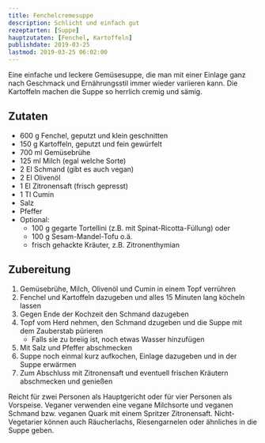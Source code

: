 ```yaml
---
title: Fenchelcremesuppe
description: Schlicht und einfach gut
rezeptarten: [Suppe]
hauptzutaten: [Fenchel, Kartoffeln]
publishdate: 2019-03-25
lastmod: 2019-03-25 06:02:00
---
```


Eine einfache und leckere Gemüsesuppe, die man mit einer Einlage ganz nach Geschmack und Ernährungsstil immer wieder variieren kann. Die Kartoffeln machen die Suppe so herrlich cremig und sämig.

## Zutaten

- 600 g Fenchel, geputzt und klein geschnitten
- 150 g Kartoffeln, geputzt und fein gewürfelt
- 700 ml Gemüsebrühe
- 125 ml Milch (egal welche Sorte)
- 2 El Schmand (gibt es auch vegan)
- 2 El Olivenöl
- 1 El Zitronensaft (frisch gepresst)
- 1 Tl Cumin
- Salz
- Pfeffer
- Optional:
  - 100 g gegarte Tortellini (z.B. mit Spinat-Ricotta-Füllung) oder
  - 100 g Sesam-Mandel-Tofu o.ä.
  - frisch gehackte Kräuter, z.B. Zitronenthymian



## Zubereitung

1. Gemüsebrühe, Milch, Olivenöl und Cumin in einem Topf verrühren 
2. Fenchel und Kartoffeln dazugeben und alles 15 Minuten lang köcheln lassen
3. Gegen Ende der Kochzeit den Schmand dazugeben
3. Topf vom Herd nehmen, den Schmand dzugeben und die Suppe mit dem Zauberstab pürieren
    - Falls sie zu breiig ist, noch etwas Wasser hinzufügen 
4. Mit Salz und Pfeffer abschmecken
5. Suppe noch einmal kurz aufkochen, Einlage dazugeben und in der Suppe erwärmen
6. Zum Abschluss mit Zitronensaft und eventuell frischen Kräutern abschmecken und genießen

Reicht für zwei Personen als Hauptgericht oder für vier Personen als Vorspeise. Veganer verwenden eine vegane Milchsorte und veganen Schmand bzw. veganen Quark mit einem Spritzer Zitronensaft. Nicht-Vegetarier können auch Räucherlachs, Riesengarnelen oder ähnliches in die Suppe geben.
